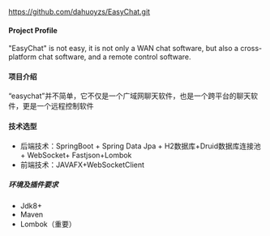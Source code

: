 https://github.com/dahuoyzs/EasyChat.git

#### Project Profile

"EasyChat"  is not easy, it is not only a WAN chat software, but also a cross-platform chat software, and a remote control software.

####  项目介绍

“easychat”并不简单，它不仅是一个广域网聊天软件，也是一个跨平台的聊天软件，更是一个远程控制软件

####  技术选型

- 后端技术：SpringBoot + Spring Data Jpa + H2数据库+Druid数据库连接池+ WebSocket+ Fastjson+Lombok
- 前端技术：JAVAFX+WebSocketClient

##### 环境及插件要求

- Jdk8+
- Maven
- Lombok（重要）